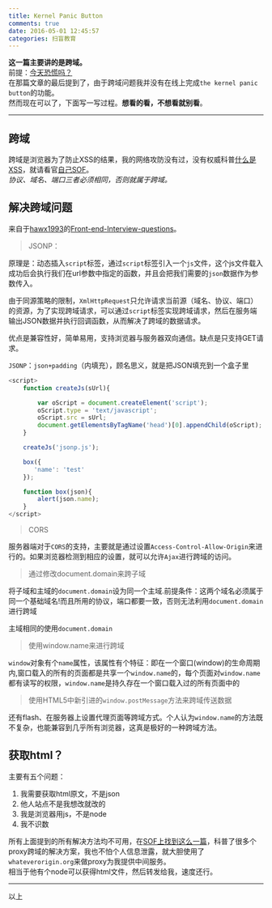 ```yaml
---
title: Kernel Panic Button
comments: true
date: 2016-05-01 12:45:57
categories: 扫盲教育
---
```

**这一篇主要讲的是跨域。**  
前提：[今天恐慌吗？](//gaoryrt.com/2016/04-30-KernelPanicButton/)  
在那篇文章的最后提到了，由于跨域问题我并没有在线上完成`the kernel panic button`的功能。  
然而现在可以了，下面写一写过程。**想看的看，不想看就别看**。  
***
## 跨域
跨域是浏览器为了防止XSS的结果，我的网络攻防没有过，没有权威科普[什么是XSS](https://en.wikipedia.org/wiki/Cross-site_scripting)，就请看官[自己SOF](//stackoverflow.com/search?q=xss)。  
*协议、域名、端口三者必须相同，否则就属于跨域。*  

## 解决跨域问题
来自于[hawx1993](https://github.com/hawx1993)的[Front-end-Interview-questions](https://github.com/hawx1993/Front-end-Interview-questions)。  
>JSONP：

原理是：动态插入`script`标签，通过`script`标签引入一个`js`文件，这个js文件载入成功后会执行我们在url参数中指定的函数，并且会把我们需要的`json`数据作为参数传入。



由于同源策略的限制，`XmlHttpRequest`只允许请求当前源（域名、协议、端口）的资源，为了实现跨域请求，可以通过`script`标签实现跨域请求，然后在服务端输出JSON数据并执行回调函数，从而解决了跨域的数据请求。



优点是兼容性好，简单易用，支持浏览器与服务器双向通信。缺点是只支持GET请求。

`JSONP`：`json+padding`（内填充），顾名思义，就是把JSON填充到一个盒子里

```js
<script>
    function createJs(sUrl){

        var oScript = document.createElement('script');
        oScript.type = 'text/javascript';
        oScript.src = sUrl;
        document.getElementsByTagName('head')[0].appendChild(oScript);
    }

    createJs('jsonp.js');

    box({
       'name': 'test'
    });

    function box(json){
        alert(json.name);
    }
</script>
```


>CORS

服务器端对于`CORS`的支持，主要就是通过设置`Access-Control-Allow-Origin`来进行的。如果浏览器检测到相应的设置，就可以允许`Ajax`进行跨域的访问。



>通过修改document.domain来跨子域

将子域和主域的`document.domain`设为同一个主域.前提条件：这两个域名必须属于同一个基础域名!而且所用的协议，端口都要一致，否则无法利用`document.domain`进行跨域



主域相同的使用`document.domain`

>使用window.name来进行跨域



`window`对象有个`name`属性，该属性有个特征：即在一个窗口(window)的生命周期内,窗口载入的所有的页面都是共享一个`window.name`的，每个页面对`window.name`都有读写的权限，`window.name`是持久存在一个窗口载入过的所有页面中的




>使用HTML5中新引进的`window.postMessage`方法来跨域传送数据



还有flash、在服务器上设置代理页面等跨域方式。个人认为`window.name`的方法既不复杂，也能兼容到几乎所有浏览器，这真是极好的一种跨域方法。

## 获取html？
主要有五个问题：  
1. 我需要获取html原文，不是json
2. 他人站点不是我想改就改的
3. 我是浏览器用js，不是node
4. 我不识数
  

所有上面提到的所有解决方法均不可用，在[SOF上找到这么一篇](//stackoverflow.com/questions/15005500/loading-cross-domain-html-page-with-ajax)，科普了很多个proxy跨域的解决方案，我也不怕个人信息泄露，就大胆使用了`whateverorigin.org`来做proxy为我提供中间服务。  
相当于他有个node可以获得html文件，然后转发给我，速度还行。
  
***
以上

